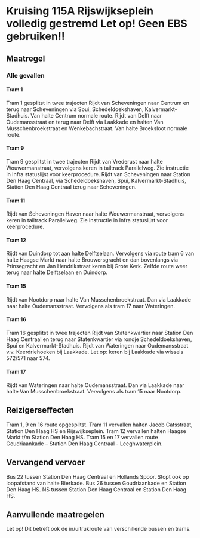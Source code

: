 # Kruising 115A Rijswijkseplein volledig gestremd      Let op! Geen EBS gebruiken!!
## Maatregel
### Alle gevallen

#### Tram 1
Tram 1 gesplitst in twee trajecten 
Rijdt van Scheveningen naar Centrum en terug naar Scheveningen via Spui, Schedeldoekshaven, Kalvermarkt-Stadhuis. Van halte Centrum normale route. Rijdt van Delft naar Oudemansstraat en terug naar Delft via Laakkade en halten Van Musschenbroekstraat en Wenkebachstraat. Van halte Broeksloot normale route.

#### Tram 9
Tram 9 gesplitst in twee trajecten
Rijdt van Vrederust naar halte Wouwermanstraat, vervolgens keren in tailtrack Parallelweg. Zie instructie in Infra statuslijst voor keerprocedure.
Rijdt van Scheveningen naar Station Den Haag Centraal, via Schedeldoekshaven, Spui, Kalvermarkt-Stadhuis, Station Den Haag Centraal terug naar Scheveningen.

#### Tram 11 
Rijdt van Scheveningen Haven naar halte Wouwermanstraat, vervolgens keren in tailtrack Parallelweg. Zie instructie in Infra statuslijst voor keerprocedure.

#### Tram 12 
Rijdt van Duindorp tot aan halte Delftselaan. Vervolgens via route tram 6 van halte Haagse Markt naar halte Brouwersgracht en dan bovenlangs via Prinsegracht en Jan Hendrikstraat keren bij Grote Kerk. Zelfde route weer terug naar halte Delftselaan en Duindorp.

#### Tram 15 
Rijdt van Nootdorp naar halte Van Musschenbroekstraat. Dan via Laakkade naar halte Oudemansstraat. Vervolgens als tram 17 naar Wateringen.

#### Tram 16 
Tram 16 gesplitst in twee trajecten
Rijdt van Statenkwartier naar Station Den Haag Centraal en terug naar Statenkwartier via rondje Schedeldoekshaven, Spui en Kalvermarkt-Stadhuis.
Rijdt van Wateringen naar Oudemansstraat v.v. Keerdriehoeken bij Laakkade. Let op: keren bij Laakkade via wissels 572/571 naar 574.

#### Tram 17 
Rijdt van Wateringen naar halte Oudemansstraat. Dan via Laakkade naar halte Van Musschenbroekstraat. Vervolgens als tram 15 naar Nootdorp.

## Reizigerseffecten
Tram 1, 9 en 16 route opgesplitst.
Tram 11 vervallen halten Jacob Catsstraat, Station Den Haag HS en Rijswijkseplein.
Tram 12 vervallen halten Haagse Markt t/m Station Den Haag HS.
Tram 15 en 17 vervallen route Goudriaankade – Station Den Haag Centraal - Leeghwaterplein.

## Vervangend vervoer
Bus 22 tussen Station Den Haag Centraal en Hollands Spoor. Stopt ook op loopafstand van halte Bierkade.
Bus 26 tussen Goudriaankade en Station Den Haag HS.
NS tussen Station Den Haag Centraal en Station Den Haag HS.

## Aanvullende maatregelen
Let op! Dit betreft ook de in/uitrukroute van verschillende bussen en trams. 
